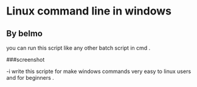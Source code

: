 # Linux command line in windows
## By belmo
you can run this script like any other batch script in cmd .


###screenshot
<blockquote class="imgur-embed-pub" lang="en" data-id="a/T8hC8aF"><a href="//imgur.com/a/T8hC8aF"></a></blockquote><script async src="//s.imgur.com/min/embed.js" charset="utf-8"></script>
  -i write this scripte for make windows commands very easy to linux users and for beginners .
